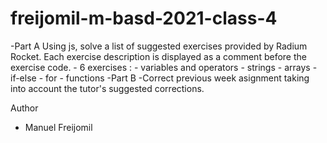 # freijomil-m-basd-2021-class-4

-Part A
Using js, solve a list of suggested exercises provided by Radium Rocket. Each exercise description is displayed as a comment before the exercise code.
    - 6 exercises :
        - variables and operators
        - strings
        - arrays
        - if-else
        - for
        - functions
-Part B
    -Correct previous week asignment taking into account the tutor's suggested corrections.

Author 

- Manuel Freijomil

